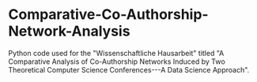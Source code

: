 # Comparative-Co-Authorship-Network-Analysis
Python code used for the "Wissenschaftliche Hausarbeit" titled "A Comparative Analysis of Co-Authorship Networks Induced by Two Theoretical Computer Science Conferences---A Data Science Approach".
